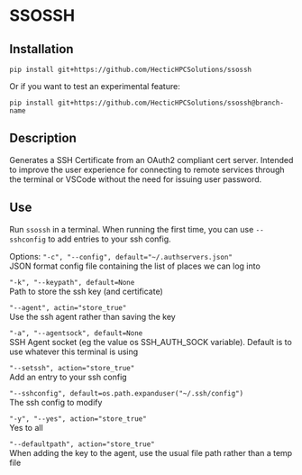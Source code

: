 # SSOSSH

## Installation
```
pip install git+https://github.com/HecticHPCSolutions/ssossh
```
Or if you want to test an experimental feature:
```
pip install git+https://github.com/HecticHPCSolutions/ssossh@branch-name
```

## Description
Generates a SSH Certificate from an OAuth2 compliant cert server.
Intended to improve the user experience for connecting to remote services through the terminal or VSCode without the need for issuing user password.

## Use
Run `ssossh` in a terminal.
When running the first time, you can use `--sshconfig` to add entries to your ssh config.

Options:
`"-c", "--config", default="~/.authservers.json"`  
JSON format config file containing the list of places we can log into

`"-k", "--keypath", default=None`  
Path to store the ssh key (and certificate)

`"--agent", actin="store_true"`  
Use the ssh agent rather than saving the key

`"-a", "--agentsock", default=None`  
SSH Agent socket (eg the value os SSH_AUTH_SOCK variable). Default is to use whatever this terminal is using

`"--setssh", action="store_true"`  
Add an entry to your ssh config

`"--sshconfig", default=os.path.expanduser("~/.ssh/config")`  
The ssh config to modify

`"-y", "--yes", action="store_true"`  
Yes to all

`"--defaultpath", action="store_true"`  
When adding the key to the agent, use the usual file path rather than a temp file
